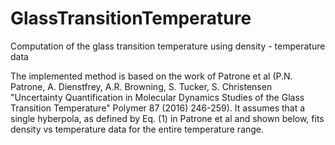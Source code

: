 # GlassTransitionTemperature
Computation of the glass transition temperature using density - temperature data

The implemented method is based on the work of Patrone et al (P.N. Patrone, A. Dienstfrey, A.R. Browning, S. Tucker, S. Christensen "Uncertainty Quantification in Molecular Dynamics Studies of the Glass Transition Temperature" Polymer 87 (2016) 246-259). It assumes that a single hyberpola, as defined by Eq. (1) in Patrone et al and shown below, fits density vs temperature data for the entire temperature range.
